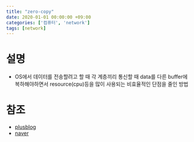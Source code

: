```yaml
---
title: "zero-copy"
date: 2020-01-01 00:00:00 +09:00
categories: ['컴퓨터', 'network']
tags: [network]
---
```


# 설명
- OS에서 데이터를 전송할려고 할 때 각 계층끼리 통신할 때 data를 다른 buffer에 복하해야하면서 resource(cpu)등을 많이 사용되는 비효율적인 단점을 줄인 방법

# 참조
- [plusblog](https://soft.plusblog.co.kr/7)
- [naver](https://m.blog.naver.com/PostView.naver?isHttpsRedirect=true&blogId=kgw1988&logNo=221218267855)

